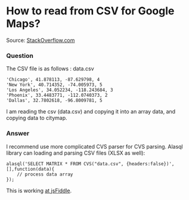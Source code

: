 # How to read from CSV for Google Maps?

Source: [StackOverflow.com](http://stackoverflow.com/questions/27654916/unable-to-read-data-from-csv-in-javascript/27655131#27655131)

### Question
The CSV file is as follows : data.csv

    'Chicago', 41.878113, -87.629798, 4
    'New York', 40.714352, -74.005973, 5 
    'Los Angeles', 34.052234, -118.243684, 3
    'Phoenix', 33.4483771, -112.0740373, 2 
    'Dallas', 32.7802618, -96.8009781, 5

I am reading the csv (data.csv) and copying it into an array data, and copying data to citymap. 

### Answer

I recommend use more complicated CVS parser for CVS parsing. Alasql library can loading and parsing CSV files (XLSX as well):

    alasql('SELECT MATRIX * FROM CVS("data.csv", {headers:false})',[],function(data){
        // process data array
    });

This is working [at jsFiddle](http://jsfiddle.net/agershun/1o2xq1yh/2/).

